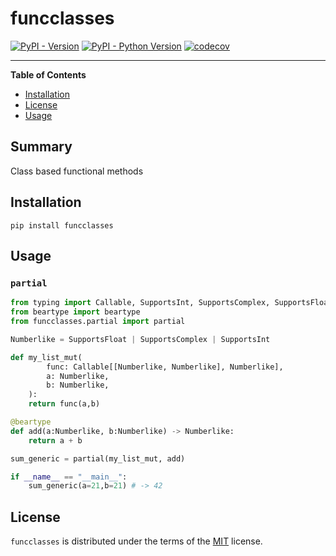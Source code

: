 # funcclasses

[![PyPI - Version](https://img.shields.io/pypi/v/funcclasses.svg)](https://pypi.org/project/funcclasses)
[![PyPI - Python Version](https://img.shields.io/pypi/pyversions/funcclasses.svg)](https://pypi.org/project/funcclasses)
[![codecov](https://codecov.io/github/joshua-auchincloss/funcclasses/graph/badge.svg?token=MBNC3KEMVM)](https://codecov.io/github/joshua-auchincloss/funcclasses)

---

**Table of Contents**

- [Installation](#installation)
- [License](#license)
- [Usage](#usage)

## Summary

Class based functional methods

## Installation

```console
pip install funcclasses
```

## Usage

### `partial`

```py
from typing import Callable, SupportsInt, SupportsComplex, SupportsFloat
from beartype import beartype
from funcclasses.partial import partial

Numberlike = SupportsFloat | SupportsComplex | SupportsInt

def my_list_mut(
        func: Callable[[Numberlike, Numberlike], Numberlike],
        a: Numberlike,
        b: Numberlike,
    ):
    return func(a,b)

@beartype
def add(a:Numberlike, b:Numberlike) -> Numberlike:
    return a + b

sum_generic = partial(my_list_mut, add)

if __name__ == "__main__":
    sum_generic(a=21,b=21) # -> 42

```

## License

`funcclasses` is distributed under the terms of the [MIT](https://spdx.org/licenses/MIT.html) license.
